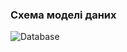 ### Схема моделі даних


![Database](https://github.com/oleksandrblazhko/ai-212-majorova/assets/90724127/63824384-551a-4022-94bd-934250db9269)
